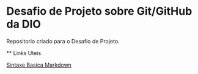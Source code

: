 #  Desafio de Projeto sobre Git/GitHub da DIO
Repositorio criado para o Desafio de Projeto.

** Links Uteis

[Sintaxe Basica Markdown](https://www.markdownguide.org/)
